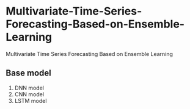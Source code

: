 # Multivariate-Time-Series-Forecasting-Based-on-Ensemble-Learning
Multivariate Time Series Forecasting Based on Ensemble Learning

## Base model
1. DNN model
2. CNN model
3. LSTM model

